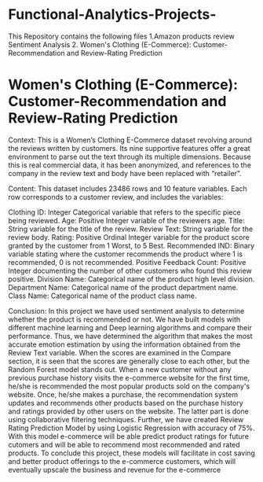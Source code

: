 # Functional-Analytics-Projects-
This Repository contains the following files
1.Amazon products review Sentiment Analysis
2. Women's Clothing (E-Commerce): Customer-Recommendation and Review-Rating Prediction
# Women's Clothing (E-Commerce): Customer-Recommendation and Review-Rating Prediction

Context:
This is a Women’s Clothing E-Commerce dataset revolving around the reviews written by customers. Its nine supportive features offer a great environment to parse out the text through its multiple dimensions. Because this is real commercial data, it has been anonymized, and references to the company in the review text and body have been replaced with “retailer”.

Content:
This dataset includes 23486 rows and 10 feature variables. Each row corresponds to a customer review, and includes the variables:

Clothing ID: Integer Categorical variable that refers to the specific piece being reviewed.
Age: Positive Integer variable of the reviewers age.
Title: String variable for the title of the review.
Review Text: String variable for the review body.
Rating: Positive Ordinal Integer variable for the product score granted by the customer from 1 Worst, to 5 Best.
Recommended IND: Binary variable stating where the customer recommends the product where 1 is recommended, 0 is not recommended.
Positive Feedback Count: Positive Integer documenting the number of other customers who found this review positive.
Division Name: Categorical name of the product high level division.
Department Name: Categorical name of the product department name.
Class Name: Categorical name of the product class name.

Conclusion:
In this project we have used sentiment analysis to determine whether the product is recommended or not. We have built models with different machine learning and Deep learning algorithms and compare their performance. Thus, we have determined the algorithm that makes the most accurate emotion estimation by using the information obtained from the Review Text variable.
When the scores are examined in the Compare section, it is seen that the scores are generally close to each other, but the Random Forest model stands out.
When a new customer without any previous purchase history visits the e-commerce website for the first time, he/she is recommended the most popular products sold on the company's website. Once, he/she makes a purchase, the recommendation system updates and recommends other products based on the purchase history and ratings provided by other users on the website. The latter part is done using collaborative filtering techniques.
Further, we have created Review Rating Prediction Model by using Logistic Regression with accuracy of 75%.
With this model e-commerce will be able predict product ratings for future cutomers and will be able to recommend most recommended and rated products.
To conclude this project, these models will facilitate in cost saving and better product offerings to the e-commerce customers, which will eventually upscale the business and revenue for the e-commerce
